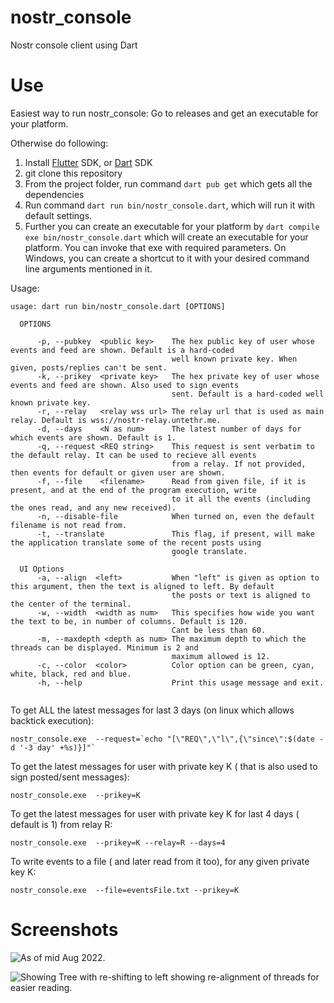 # nostr_console
Nostr console client using Dart

# Use

Easiest way to run nostr_console: Go to releases and get an executable for your platform.

Otherwise do following:
1. Install [Flutter](https://docs.flutter.dev/get-started/install) SDK, or [Dart](https://dart.dev/get-dart) SDK
2. git clone this repository
3. From the project folder, run command ```dart pub get``` which gets all the dependencies
4. Run command ```dart run bin/nostr_console.dart```, which will run it with default settings. 
5. Further you can create an executable for your platform by  ```dart compile exe bin/nostr_console.dart``` which will create an executable for your platform. You can invoke that exe with required parameters. On Windows, you can create a shortcut to it with your desired command line arguments mentioned in it.

Usage: 

```
usage: dart run bin/nostr_console.dart [OPTIONS] 

  OPTIONS

      -p, --pubkey  <public key>    The hex public key of user whose events and feed are shown. Default is a hard-coded
                                    well known private key. When given, posts/replies can't be sent. 
      -k, --prikey  <private key>   The hex private key of user whose events and feed are shown. Also used to sign events 
                                    sent. Default is a hard-coded well known private key. 
      -r, --relay   <relay wss url> The relay url that is used as main relay. Default is wss://nostr-relay.untethr.me.
      -d, --days    <N as num>      The latest number of days for which events are shown. Default is 1.
      -q, --request <REQ string>    This request is sent verbatim to the default relay. It can be used to recieve all events
                                    from a relay. If not provided, then events for default or given user are shown.
      -f, --file    <filename>      Read from given file, if it is present, and at the end of the program execution, write
                                    to it all the events (including the ones read, and any new received).
      -n, --disable-file            When turned on, even the default filename is not read from.
      -t, --translate               This flag, if present, will make the application translate some of the recent posts using
                                    google translate.

  UI Options                                
      -a, --align  <left>           When "left" is given as option to this argument, then the text is aligned to left. By default
                                    the posts or text is aligned to the center of the terminal. 
      -w, --width  <width as num>   This specifies how wide you want the text to be, in number of columns. Default is 120. 
                                    Cant be less than 60.
      -m, --maxdepth <depth as num> The maximum depth to which the threads can be displayed. Minimum is 2 and
                                    maximum allowed is 12. 
      -c, --color  <color>          Color option can be green, cyan, white, black, red and blue.
      -h, --help                    Print this usage message and exit.
                               
```                                

To get ALL the latest messages for last 3 days (on linux which allows backtick execution): 

```
nostr_console.exe  --request=`echo "[\"REQ\",\"l\",{\"since\":$(date -d '-3 day' +%s)}]"`
```
 
To get the latest messages for user with private key K ( that is also used to sign posted/sent messages): 
 
```
nostr_console.exe  --prikey=K
```

To get the latest messages for user with private key K for last 4 days ( default is 1) from relay R: 
 
```
nostr_console.exe  --prikey=K --relay=R --days=4 
```

 To write events to a file ( and later read from it too), for any given private key K:

```
nostr_console.exe  --file=eventsFile.txt --prikey=K
```

 
 # Screenshots

![As of](https://pbs.twimg.com/media/FachGW3agAAele4?format=png&name=4096x4096) mid Aug 2022.

![Showing Tree with re-shifting to left](https://pbs.twimg.com/media/Fao3E1bUUAAIti1?format=png&name=4096x4096) showing re-alignment of threads for easier reading.






 
